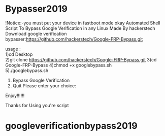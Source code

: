 # Bypasser2019
!Notice:-you must put your device in fastboot mode okay 
Automated Shell Script To Bypass Google Verification in any Linux 
Made By hackerstech
Download google verification bypasser:https://github.com/hackerstech/Google-FRP-Bypass.git

usage :   
1)cd Desktop  
2)git clone https://github.com/hackerstech/Google-FRP-Bypass.git
3)cd Google-FRP-Bypass
4)chmod +x googlebypass.sh  
5)./googlebypass.sh

1) Bypass Google Verification 
2) Quit
Please enter your choice: 

Enjoy!!!!!!

Thanks for Using you're script 
# googleverificationbypass2019
